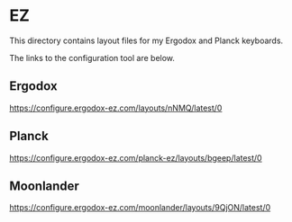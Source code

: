 # EZ

This directory contains layout files for my Ergodox and Planck keyboards. 

The links to the configuration tool are below.

## Ergodox

https://configure.ergodox-ez.com/layouts/nNMQ/latest/0

## Planck

https://configure.ergodox-ez.com/planck-ez/layouts/bgeep/latest/0

## Moonlander

https://configure.ergodox-ez.com/moonlander/layouts/9QjON/latest/0
